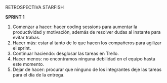 RETROSPECTIVA STARFISH

**SPRINT 1**
1. Comenzar a hacer: hacer coding sessions para aumentar la productividad y motivación, además de resolver dudas al instante para evitar trabas.
2. Hacer más: estar al tanto de lo que hacen los compañeros para agilizar el sprint.
3. Continuar haciendo: desglosar las tareas en Trello.
4. Hacer menos: no encontramos ninguna debilidad en el equipo hasta este momento.
5. Dejar de hacer: procurar que ninguno de los integrantes deje las tareas para el día de la entrega.
